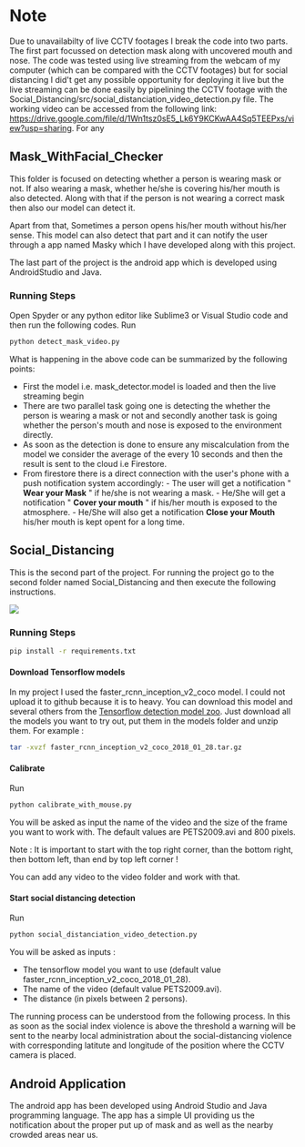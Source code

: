 # Note
Due to unavailabilty of live CCTV footages I break the code into two parts. The first part focussed on detection mask along with uncovered mouth and nose. The code was tested using live streaming from the webcam of my computer (which can be compared with the CCTV footages) but for social distancing I did't get any possible opportunity for deploying it live but the live streaming can be done easily by pipelining the CCTV footage with the Social_Distancing/src/social_distanciation_video_detection.py file. The working video can be accessed from the following link: https://drive.google.com/file/d/1Wn1tsz0sE5_Lk6Y9KCKwAA4Sq5TEEPxs/view?usp=sharing. For any 


## Mask_WithFacial_Checker

This folder is focused on detecting whether a person is wearing mask or not. If also wearing a mask, whether he/she is covering his/her mouth is also detected. Along with that if the person is not wearing a correct mask then also our model can detect it.

Apart from that, Sometimes a person opens his/her mouth without his/her sense. This model can also detect that part and it can notify the user through a app named Masky which I have developed along with this project.

The last part of the project is the android app which is developed using AndroidStudio and Java.

### Running Steps
Open Spyder or any python editor like Sublime3 or Visual Studio code and then run the following codes.
Run 
```bash
python detect_mask_video.py
```
What is happening in the above code can be summarized by the following points:

- First the model i.e. mask_detector.model is loaded and then the live streaming begin
- There are two parallel task going one is detecting the whether the person is wearing a mask or not and secondly another task is going whether the person's mouth and nose is exposed to the environment directly.
- As soon as the detection is done to ensure any miscalculation from the model we consider the average of the every 10 seconds and then the result is sent to the cloud i.e Firestore.
- From firestore there is a direct connection with the user's phone with a push notification system accordingly:
      - The user will get a notification " **Wear your Mask** " if he/she is not wearing a mask.
          - He/She will get a notification " **Cover your mouth** " if his/her mouth is exposed to the atmosphere.
          - He/She will also get a notification **Close your Mouth** his/her mouth is kept opent for a long time.

## Social_Distancing

This is the second part of the project. For running the project go to the second folder named Social_Distancing and then execute the following instructions.

![](/img/result.gif)

### Running Steps 


```bash
pip install -r requirements.txt
```

#### Download Tensorflow models

In my project I used the faster_rcnn_inception_v2_coco model. I could not upload it to github because it is to heavy. You can download this model and several others from the [Tensorflow detection model zoo](https://github.com/tensorflow/models/blob/master/research/object_detection/g3doc/detection_model_zoo.md). 
Just download all the models you want to try out, put them in the models folder and unzip them. For example :
```bash
tar -xvzf faster_rcnn_inception_v2_coco_2018_01_28.tar.gz
```

#### Calibrate
Run 
```bash
python calibrate_with_mouse.py
```
You will be asked as input the name of the video and the size of the frame you want to work with. The default values are PETS2009.avi and 800 pixels.

Note : It is important to start with the top right corner, than the bottom right, then bottom left, than end by top left corner !

You can add any video to the video folder and work with that.

#### Start social distancing detection
Run 
```bash
python social_distanciation_video_detection.py
```
You will be asked as inputs :
- The tensorflow model you want to use (default value faster_rcnn_inception_v2_coco_2018_01_28).
- The name of the video (default value PETS2009.avi).
- The distance (in pixels between 2 persons).

The running process can be understood from the following process.
In this as soon as the social index violence is above the threshold a warning will be sent to the nearby local administration about the social-distancing violence with corresponding latitute and longitude of the position where the CCTV camera is placed.

## Android Application

The android app has been developed using Android Studio and Java programming language. The app has a simple  UI providing us the notification about the proper put up of mask and as well as the nearby crowded areas near us.





